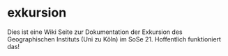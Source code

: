 # exkursion
Dies ist eine Wiki Seite zur Dokumentation der Exkursion des Geographischen Instituts (Uni zu Köln) im SoSe 21. Hoffentlich funktioniert das!
